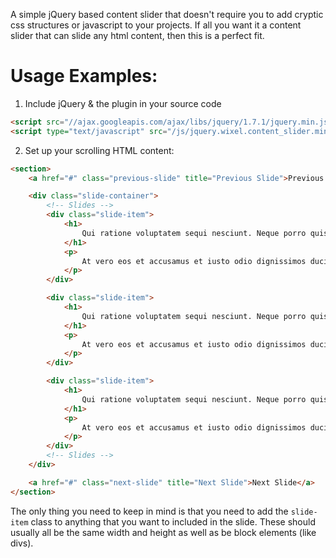 A simple jQuery based content slider that doesn't require you to add cryptic css structures or javascript to your projects. If all you want it a content slider that can slide any html content, then this is a perfect fit. 

#  Usage Examples:

1) Include jQuery & the plugin in your source code

```html
<script src="//ajax.googleapis.com/ajax/libs/jquery/1.7.1/jquery.min.js" type="text/javascript"></script>
<script type="text/javascript" src="/js/jquery.wixel.content_slider.min.js"></script>
```

2) Set up your scrolling HTML content:

```html
<section>
	<a href="#" class="previous-slide" title="Previous Slide">Previous Slide</a>

	<div class="slide-container">
		<!-- Slides -->
		<div class="slide-item">
			<h1>
				Qui ratione voluptatem sequi nesciunt. Neque porro quisquam 1
			</h1>
			<p>
				At vero eos et accusamus et iusto odio dignissimos ducimus qui blanditiis praesentium voluptatum deleniti atque corrupti quos dolores et quas molestias excepturi sint occaecati cupiditate non provident, similique sunt in culpa qui officia deserunt mollitia animi, id est laborum et dolorum fuga. Et harum quidem
			</p>
		</div>

		<div class="slide-item">
			<h1>
				Qui ratione voluptatem sequi nesciunt. Neque porro quisquam 2
			</h1>
			<p>
				At vero eos et accusamus et iusto odio dignissimos ducimus qui blanditiis praesentium voluptatum deleniti atque corrupti quos dolores et quas molestias excepturi sint occaecati cupiditate non provident, similique sunt in culpa qui officia deserunt mollitia animi, id est laborum et dolorum fuga. Et harum quidem
			</p>
		</div>			

		<div class="slide-item">
			<h1>
				Qui ratione voluptatem sequi nesciunt. Neque porro quisquam 3
			</h1>
			<p>
				At vero eos et accusamus et iusto odio dignissimos ducimus qui blanditiis praesentium voluptatum deleniti atque corrupti quos dolores et quas molestias excepturi sint occaecati cupiditate non provident, similique sunt in culpa qui officia deserunt mollitia animi, id est laborum et dolorum fuga. Et harum quidem
			</p>
		</div>			
		<!-- Slides -->	
	</div>		

	<a href="#" class="next-slide" title="Next Slide">Next Slide</a>			
</section>
```

The only thing you need to keep in mind is that you need to add the `slide-item` class to anything that you want to included in the slide. These should usually all be the same width and height as well as be block elements (like divs).
